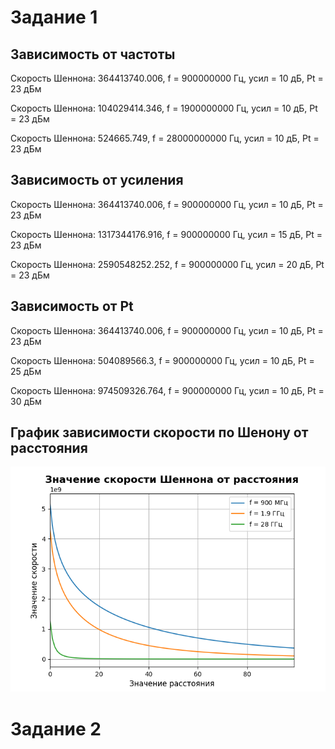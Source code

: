 
# Задание 1 

## Зависимость от частоты

Скорость Шеннона: 364413740.006, f = 900000000 Гц, усил = 10 дБ, Pt = 23 дБм

Скорость Шеннона: 104029414.346, f = 1900000000 Гц, усил = 10 дБ, Pt = 23 дБм

Скорость Шеннона: 524665.749, f = 28000000000 Гц, усил = 10 дБ, Pt = 23 дБм

## Зависимость от усиления

Скорость Шеннона: 364413740.006, f = 900000000 Гц, усил = 10 дБ, Pt = 23 дБм

Скорость Шеннона: 1317344176.916, f = 900000000 Гц, усил = 15 дБ, Pt = 23 дБм

Скорость Шеннона: 2590548252.252, f = 900000000 Гц, усил = 20 дБ, Pt = 23 дБм

## Зависимость от Pt

Скорость Шеннона: 364413740.006, f = 900000000 Гц, усил = 10 дБ, Pt = 23 дБм

Скорость Шеннона: 504089566.3, f = 900000000 Гц, усил = 10 дБ, Pt = 25 дБм

Скорость Шеннона: 974509326.764, f = 900000000 Гц, усил = 10 дБ, Pt = 30 дБм

## График зависимости скорости по Шенону от расстояния 
![График зависимости скорости по Шенону от расстояния](shenon_from_dist.png)


# Задание 2 

